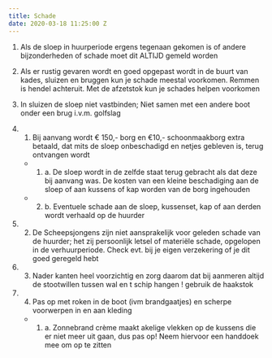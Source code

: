 ```yaml
---
title: Schade
date: 2020-03-18 11:25:00 Z
---
```


1. Als de sloep in huurperiode ergens tegenaan gekomen is of andere bijzonderheden of schade moet dit ALTIJD  gemeld worden
2. Als er rustig gevaren wordt en goed opgepast wordt in de buurt van kades, sluizen en bruggen kun je schade meestal voorkomen. Remmen is hendel achteruit. Met de afzetstok kun je schades helpen voorkomen
3. In sluizen de sloep niet vastbinden; Niet samen met een andere boot onder een brug i.v.m. golfslag
4. 1) Bij aanvang wordt € 150,- borg en €10,- schoonmaakborg extra betaald, dat mits de sloep onbeschadigd en netjes gebleven is, terug ontvangen wordt

    * 1. a. De sloep wordt in de zelfde staat terug gebracht als dat deze bij aanvang was. De kosten van een kleine beschadiging aan de sloep of aan kussens of kap worden van de borg ingehouden
    * 2. b. Eventuele schade aan de sloep, kussenset, kap of aan derden wordt verhaald op de huurder

5. 2) De Scheepsjongens zijn niet aansprakelijk voor geleden schade van de huurder;  het zij persoonlijk letsel of materiële schade, opgelopen in de verhuurperiode. Check  evt. bij je eigen verzekering of  je dit goed geregeld hebt
6. 3) Nader kanten heel voorzichtig en zorg daarom dat bij aanmeren altijd de stootwillen tussen wal en t schip hangen ! gebruik  de  haakstok
7. 4) Pas op met roken in de boot (ivm brandgaatjes) en scherpe voorwerpen in en aan kleding

    * 1. a. Zonnebrand crème maakt akelige vlekken op de kussens die er niet meer uit gaan, dus pas op! Neem hiervoor een handdoek mee om op te zitten
